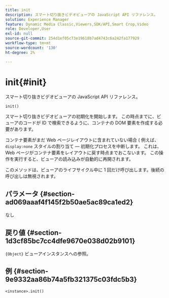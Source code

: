 ```yaml
---
title: init
description: スマート切り抜きビデオビューアの JavaScript API リファレンス。
solution: Experience Manager
feature: Dynamic Media Classic,Viewers,SDK/API,Smart Crop,Video
role: Developer,User
exl-id: null
source-git-commit: 254d1ef05c73e19618b7ad4743c6a242fa177929
workflow-type: tm+mt
source-wordcount: '130'
ht-degree: 2%

---
```


# init{#init}

スマート切り抜きビデオビューアの JavaScript API リファレンス。

`init()`

スマート切り抜きビデオビューアの初期化を開始します。 この時点までに、ビューアのコードが ID で検索できるように、コンテナの DOM 要素を作成する必要があります。

コンテナ要素がまだ Web ページレイアウトに含まれていない場合 ( 例えば、 `display:none` スタイルの割り当て — 初期化プロセスを中断します。 これは、Web ページがコンテナ要素をレイアウトに戻す時点までおこないます。 この操作を実行すると、ビューアの読み込みが自動的に再開されます。

このメソッドは、ビューアのライフサイクル中に 1 回だけ呼び出します。後続の呼び出しは無視されます。

## パラメータ {#section-ad069aaaf4f145f2b50ae5ac89ca1ed2}

なし

## 戻り値 {#section-1d3cf85bc7cc4dfe9670e038d02b9101}

`{Object}` ビューアインスタンスへの参照。

## 例 {#section-9e9332aa86b74a5fb321375c03fdc5b3}

```
<instance>.init()
```
